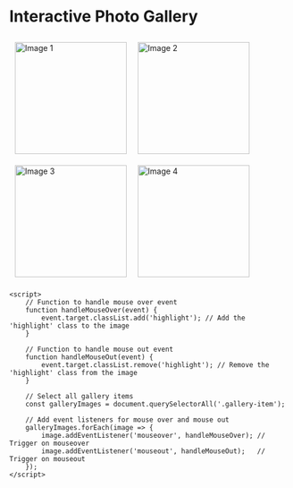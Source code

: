 <!DOCTYPE html>
<html lang="en">
<head>
    <meta charset="UTF-8">
    <meta name="viewport" content="width=device-width, initial-scale=1.0">
    <title>Interactive Photo Gallery</title>
    <style>
        .gallery {
            display: flex;
            flex-wrap: wrap;
        }
        .gallery img {
            width: 200px;
            margin: 10px;
            transition: transform 0.3s ease, filter 0.3s ease;
        }
        .highlight {
            transform: scale(1.1); /* Slight zoom effect */
            filter: brightness(1.2); /* Slight brightness boost */
        }
    </style>
</head>
<body>
    <h1>Interactive Photo Gallery</h1>
    <div class="gallery">
        <img src="image1.jpg" alt="Image 1" class="gallery-item">
        <img src="image2.jpg" alt="Image 2" class="gallery-item">
        <img src="image3.jpg" alt="Image 3" class="gallery-item">
        <img src="image4.jpg" alt="Image 4" class="gallery-item">
    </div>

    <script>
        // Function to handle mouse over event
        function handleMouseOver(event) {
            event.target.classList.add('highlight'); // Add the 'highlight' class to the image
        }

        // Function to handle mouse out event
        function handleMouseOut(event) {
            event.target.classList.remove('highlight'); // Remove the 'highlight' class from the image
        }

        // Select all gallery items
        const galleryImages = document.querySelectorAll('.gallery-item');

        // Add event listeners for mouse over and mouse out
        galleryImages.forEach(image => {
            image.addEventListener('mouseover', handleMouseOver); // Trigger on mouseover
            image.addEventListener('mouseout', handleMouseOut);   // Trigger on mouseout
        });
    </script>
</body>
</html>
